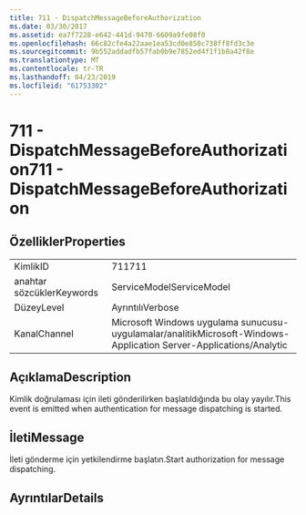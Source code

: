 ```yaml
---
title: 711 - DispatchMessageBeforeAuthorization
ms.date: 03/30/2017
ms.assetid: ea7f7228-e642-441d-9470-6609a9fe08f0
ms.openlocfilehash: 66c82cfe4a22aae1ea53cd0e850c738ff8fd3c3e
ms.sourcegitcommit: 9b552addadfb57fab0b9e7852ed4f1f1b8a42f8e
ms.translationtype: MT
ms.contentlocale: tr-TR
ms.lasthandoff: 04/23/2019
ms.locfileid: "61753302"
---
```

# <a name="711---dispatchmessagebeforeauthorization"></a><span data-ttu-id="f9785-102">711 - DispatchMessageBeforeAuthorization</span><span class="sxs-lookup"><span data-stu-id="f9785-102">711 - DispatchMessageBeforeAuthorization</span></span>
## <a name="properties"></a><span data-ttu-id="f9785-103">Özellikler</span><span class="sxs-lookup"><span data-stu-id="f9785-103">Properties</span></span>  
  
|||  
|-|-|  
|<span data-ttu-id="f9785-104">Kimlik</span><span class="sxs-lookup"><span data-stu-id="f9785-104">ID</span></span>|<span data-ttu-id="f9785-105">711</span><span class="sxs-lookup"><span data-stu-id="f9785-105">711</span></span>|  
|<span data-ttu-id="f9785-106">anahtar sözcükler</span><span class="sxs-lookup"><span data-stu-id="f9785-106">Keywords</span></span>|<span data-ttu-id="f9785-107">ServiceModel</span><span class="sxs-lookup"><span data-stu-id="f9785-107">ServiceModel</span></span>|  
|<span data-ttu-id="f9785-108">Düzey</span><span class="sxs-lookup"><span data-stu-id="f9785-108">Level</span></span>|<span data-ttu-id="f9785-109">Ayrıntılı</span><span class="sxs-lookup"><span data-stu-id="f9785-109">Verbose</span></span>|  
|<span data-ttu-id="f9785-110">Kanal</span><span class="sxs-lookup"><span data-stu-id="f9785-110">Channel</span></span>|<span data-ttu-id="f9785-111">Microsoft Windows uygulama sunucusu-uygulamalar/analitik</span><span class="sxs-lookup"><span data-stu-id="f9785-111">Microsoft-Windows-Application Server-Applications/Analytic</span></span>|  
  
## <a name="description"></a><span data-ttu-id="f9785-112">Açıklama</span><span class="sxs-lookup"><span data-stu-id="f9785-112">Description</span></span>  
 <span data-ttu-id="f9785-113">Kimlik doğrulaması için ileti gönderilirken başlatıldığında bu olay yayılır.</span><span class="sxs-lookup"><span data-stu-id="f9785-113">This event is emitted when authentication for message dispatching is started.</span></span>  
  
## <a name="message"></a><span data-ttu-id="f9785-114">İleti</span><span class="sxs-lookup"><span data-stu-id="f9785-114">Message</span></span>  
 <span data-ttu-id="f9785-115">İleti gönderme için yetkilendirme başlatın.</span><span class="sxs-lookup"><span data-stu-id="f9785-115">Start authorization for message dispatching.</span></span>  
  
## <a name="details"></a><span data-ttu-id="f9785-116">Ayrıntılar</span><span class="sxs-lookup"><span data-stu-id="f9785-116">Details</span></span>
